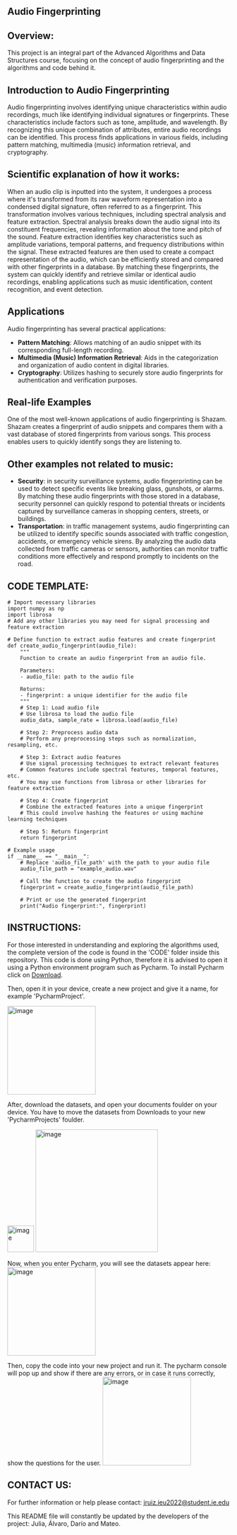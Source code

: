 ## Audio Fingerprinting

## Overview:

This project is an integral part of the Advanced Algorithms and Data Structures course, focusing on the concept of audio fingerprinting and the algorithms and code behind it.

## Introduction to Audio Fingerprinting

Audio fingerprinting involves identifying unique characteristics within audio recordings, much like identifying individual signatures or fingerprints. These characteristics include factors such as tone, amplitude, and wavelength. By recognizing this unique combination of attributes, entire audio recordings can be identified. This process finds applications in various fields, including pattern matching, multimedia (music) information retrieval, and cryptography.

## Scientific explanation of how it works:

When an audio clip is inputted into the system, it undergoes a process where it's transformed from its raw waveform representation into a condensed digital signature, often referred to as a fingerprint. This transformation involves various techniques, including spectral analysis and feature extraction. Spectral analysis breaks down the audio signal into its constituent frequencies, revealing information about the tone and pitch of the sound. Feature extraction identifies key characteristics such as amplitude variations, temporal patterns, and frequency distributions within the signal. These extracted features are then used to create a compact representation of the audio, which can be efficiently stored and compared with other fingerprints in a database. By matching these fingerprints, the system can quickly identify and retrieve similar or identical audio recordings, enabling applications such as music identification, content recognition, and event detection.

## Applications

Audio fingerprinting has several practical applications:

- **Pattern Matching**: Allows matching of an audio snippet with its corresponding full-length recording.
- **Multimedia (Music) Information Retrieval**: Aids in the categorization and organization of audio content in digital libraries.
- **Cryptography**: Utilizes hashing to securely store audio fingerprints for authentication and verification purposes.

## Real-life Examples

One of the most well-known applications of audio fingerprinting is Shazam. Shazam creates a fingerprint of audio snippets and compares them with a vast database of stored fingerprints from various songs. This process enables users to quickly identify songs they are listening to.

## Other examples not related to music:
- **Security**:  in security surveillance systems, audio fingerprinting can be used to detect specific events like breaking glass, gunshots, or alarms. By matching these audio fingerprints with those stored in a database, security personnel can quickly respond to potential threats or incidents captured by surveillance cameras in shopping centers, streets, or buildings.
- **Transportation**: in traffic management systems, audio fingerprinting can be utilized to identify specific sounds associated with traffic congestion, accidents, or emergency vehicle sirens. By analyzing the audio data collected from traffic cameras or sensors, authorities can monitor traffic conditions more effectively and respond promptly to incidents on the road.

## CODE TEMPLATE:

```
# Import necessary libraries
import numpy as np
import librosa
# Add any other libraries you may need for signal processing and feature extraction

# Define function to extract audio features and create fingerprint
def create_audio_fingerprint(audio_file):
    """
    Function to create an audio fingerprint from an audio file.
    
    Parameters:
    - audio_file: path to the audio file
    
    Returns:
    - fingerprint: a unique identifier for the audio file
    """
    # Step 1: Load audio file
    # Use librosa to load the audio file
    audio_data, sample_rate = librosa.load(audio_file)
    
    # Step 2: Preprocess audio data
    # Perform any preprocessing steps such as normalization, resampling, etc.
    
    # Step 3: Extract audio features
    # Use signal processing techniques to extract relevant features
    # Common features include spectral features, temporal features, etc.
    # You may use functions from librosa or other libraries for feature extraction
    
    # Step 4: Create fingerprint
    # Combine the extracted features into a unique fingerprint
    # This could involve hashing the features or using machine learning techniques
    
    # Step 5: Return fingerprint
    return fingerprint

# Example usage
if __name__ == "__main__":
    # Replace 'audio_file_path' with the path to your audio file
    audio_file_path = "example_audio.wav"
    
    # Call the function to create the audio fingerprint
    fingerprint = create_audio_fingerprint(audio_file_path)
    
    # Print or use the generated fingerprint
    print("Audio fingerprint:", fingerprint)

```

## INSTRUCTIONS:

For those interested in understanding and exploring the algorithms used, the complete version of the code is found in the 'CODE' folder inside this repository. This code is done using Python, therefore it is advised to open it using a Python environment program such as Pycharm. To install Pycharm click on [Download](https://www.jetbrains.com/es-es/pycharm/). 

Then, open it in your device, create a new project and give it a name, for example 'PycharmProject'. 

<img width="200" alt="image" src="https://github.com/emilyedgars/ADS-Project/assets/152634583/3c4dd310-1cc3-4582-8164-c51fb025cb70">

After, download the datasets, and open your documents foulder on your device. You have to move the datasets from Downloads to your new 'PycharmProjects' foulder.

<img width="60" alt="image" src="https://github.com/emilyedgars/ADS-Project/assets/152634583/61110ccb-ffe9-420e-99ad-d3ad9dc27e26">  <img width="277" alt="image" src="https://github.com/emilyedgars/ADS-Project/assets/152634583/328ec29c-e69e-4e72-91be-a9967f2697a3">

Now, when you enter Pycharm, you will see the datasets appear here:
<img width="200" alt="image" src="https://github.com/emilyedgars/ADS-Project/assets/152634583/f32cea42-d201-4d4e-9311-b45311be4127">

Then, copy the code into your new project and run it. The pycharm console will pop up and show if there are any errors, or in case it runs correctly,  show the questions for the user.
<img width="200" alt="image" src="https://github.com/emilyedgars/ADS-Project/assets/152634583/3c776bc9-4120-434d-a352-1440051acecc">

## CONTACT US:

For further information or help please contact:
jruiz.ieu2022@student.ie.edu

This README file will constantly be updated by the developers of the project: Julia, Álvaro, Darío and Mateo.




